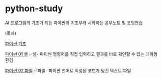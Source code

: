 # python-study
AI 프로그램의 기초가 되는 파이썬의 기초부터 시작하는 공부노트 및 코딩연습

(목차)

[파이썬 기초](python_0.ipynb)

[파이썬 01 셸](python_01_shell.ipynb)
✅셸- 파이썬 명령어를 직접 입력하고 결과를 바로 확인할 수 있는 대화형 환경

[파이썬 02 파일](python_02_file.ipynb)
✅파일- 파이썬 언어로 작성된 코드가 담긴 텍스트 파일
